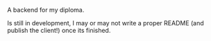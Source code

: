 A backend for my diploma.

Is still in development, I may or may not write a proper README (and publish the client!) once its finished.
